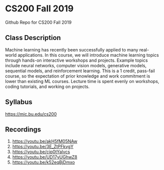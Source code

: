 # CS200 Fall 2019
Github Repo for CS200 Fall 2019

## Class Description
Machine learning has recently been successfully applied to many real-world applications. In this course, we will introduce machine learning topics through hands-on interactive workshops and projects. Example topics include neural networks, computer vision models, generative models, sequential models, and reinforcement learning. This is a 1 credit, pass-fail course, so the expectation of prior knowledge and work commitment is lower than existing ML courses. Lecture time is spent evenly on workshops, coding tutorials, and working on projects.

## Syllabus
https://mic.bu.edu/cs200

## Recordings
1. https://youtu.be/akH5fM05NAw
2. https://youtu.be/3E_ZtPFkvgY
3. https://youtu.be/cjp0tYalvcs
4. https://youtu.be/UD17yUGhwZ8
5. https://youtu.be/k52eqBjDmxo
